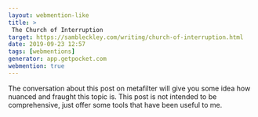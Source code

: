 ```yaml
---
layout: webmention-like
title: >
 The Church of Interruption
target: https://sambleckley.com/writing/church-of-interruption.html
date: 2019-09-23 12:57
tags: [webmentions]
generator: app.getpocket.com
webmention: true
---
```


 The conversation about this post on metafilter will give you some idea how nuanced and fraught this topic is. This post is not intended to be comprehensive, just offer some tools that have been useful to me.

